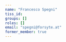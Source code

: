 ```yaml
---
name: "Francesco Spegni"
tiss_id: 
groups: []
roles: []
email: "spegni@forsyte.at"
former_member: true
---
```


<!--
Your custom content goes here.
-->